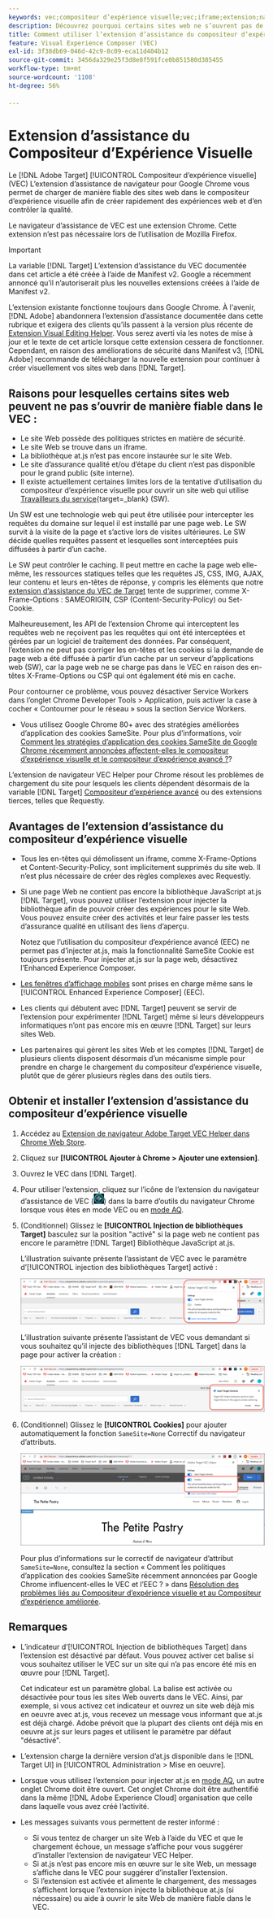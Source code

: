 ```yaml
---
keywords: vec;compositeur d’expérience visuelle;vec;iframe;extension;navigateur
description: Découvrez pourquoi certains sites web ne s’ouvrent pas de manière fiable dans le Compositeur d’expérience visuelle (VEC). L’extension de navigateur VEC Helper vous permet de charger des sites web de manière fiable dans le compositeur d’expérience visuelle.
title: Comment utiliser l’extension d’assistance du compositeur d’expérience visuelle (VEC) ?
feature: Visual Experience Composer (VEC)
exl-id: 3f38db69-046d-42c9-8c09-eca11d404b12
source-git-commit: 3456da329e25f3d8e8f591fce0b851580d385455
workflow-type: tm+mt
source-wordcount: '1108'
ht-degree: 56%

---
```


# Extension d’assistance du Compositeur d’Expérience Visuelle

Le [!DNL Adobe Target] [!UICONTROL Compositeur d’expérience visuelle] (VEC) L’extension d’assistance de navigateur pour Google Chrome vous permet de charger de manière fiable des sites web dans le compositeur d’expérience visuelle afin de créer rapidement des expériences web et d’en contrôler la qualité.

Le navigateur d’assistance de VEC est une extension Chrome. Cette extension n’est pas nécessaire lors de l’utilisation de Mozilla Firefox.

>[!IMPORTANT]
>
>La variable [!DNL Target] L’extension d’assistance du VEC documentée dans cet article a été créée à l’aide de Manifest v2. Google a récemment annoncé qu’il n’autoriserait plus les nouvelles extensions créées à l’aide de Manifest v2.
>
>L’extension existante fonctionne toujours dans Google Chrome. À l&#39;avenir, [!DNL Adobe] abandonnera l’extension d’assistance documentée dans cette rubrique et exigera des clients qu’ils passent à la version plus récente de [Extension Visual Editing Helper](/help/main/c-experiences/c-visual-experience-composer/r-troubleshoot-composer/visual-editing-helper-extension.md). Vous serez averti via les notes de mise à jour et le texte de cet article lorsque cette extension cessera de fonctionner. Cependant, en raison des améliorations de sécurité dans Manifest v3, [!DNL Adobe] recommande de télécharger la nouvelle extension pour continuer à créer visuellement vos sites web dans [!DNL Target].

## Raisons pour lesquelles certains sites web peuvent ne pas s’ouvrir de manière fiable dans le VEC :

* Le site Web possède des politiques strictes en matière de sécurité.
* Le site Web se trouve dans un iframe.
* La bibliothèque at.js n’est pas encore instaurée sur le site Web.
* Le site d’assurance qualité et/ou d’étape du client n’est pas disponible pour le grand public (site interne).
* Il existe actuellement certaines limites lors de la tentative d’utilisation du compositeur d’expérience visuelle pour ouvrir un site web qui utilise [Travailleurs du service](https://developer.mozilla.org/fr/docs/Web/API/Service_Worker_API){target=_blank} (SW).

Un SW est une technologie web qui peut être utilisée pour intercepter les requêtes du domaine sur lequel il est installé par une page web. Le SW survit à la visite de la page et s’active lors de visites ultérieures. Le SW décide quelles requêtes passent et lesquelles sont interceptées puis diffusées à partir d’un cache.

Le SW peut contrôler le caching. Il peut mettre en cache la page web elle-même, les ressources statiques telles que les requêtes JS, CSS, IMG, AJAX, leur contenu et leurs en-têtes de réponse, y compris les éléments que notre [extension d’assistance du VEC de Target](/help/main/c-experiences/c-visual-experience-composer/r-troubleshoot-composer/vec-helper-browser-extension.md) tente de supprimer, comme X-Frame-Options : SAMEORIGIN, CSP (Content-Security-Policy) ou Set-Cookie.

Malheureusement, les API de l’extension Chrome qui interceptent les requêtes web ne reçoivent pas les requêtes qui ont été interceptées et gérées par un logiciel de traitement des données. Par conséquent, l’extension ne peut pas corriger les en-têtes et les cookies si la demande de page web a été diffusée à partir d’un cache par un serveur d’applications web (SW), car la page web ne se charge pas dans le VEC en raison des en-têtes X-Frame-Options ou CSP qui ont également été mis en cache.

Pour contourner ce problème, vous pouvez désactiver Service Workers dans l’onglet Chrome Developer Tools > Application, puis activer la case à cocher « Contourner pour le réseau » sous la section Service Workers.

* Vous utilisez Google Chrome 80+ avec des stratégies améliorées d’application des cookies SameSite. Pour plus d’informations, voir [Comment les stratégies d’application des cookies SameSite de Google Chrome récemment annoncées affectent-elles le compositeur d’expérience visuelle et le compositeur d’expérience avancé ?](/help/main/c-experiences/c-visual-experience-composer/r-troubleshoot-composer/issues-related-to-the-visual-experience-composer-vec-and-enhanced-experience-composer-eec.md#samesite)?

L’extension de navigateur VEC Helper pour Chrome résout les problèmes de chargement du site pour lesquels les clients dépendent désormais de la variable [!DNL Target] [Compositeur d’expérience avancé](/help/main/administrating-target/visual-experience-composer-set-up.md#eec) ou des extensions tierces, telles que Requestly.

## Avantages de l’extension d’assistance du compositeur d’expérience visuelle

* Tous les en-têtes qui démolissent un iframe, comme X-Frame-Options et Content-Security-Policy, sont implicitement supprimés du site web. Il n’est plus nécessaire de créer des règles complexes avec Requestly.
* Si une page Web ne contient pas encore la bibliothèque JavaScript at.js [!DNL Target], vous pouvez utiliser l’extension pour injecter la bibliothèque afin de pouvoir créer des expériences pour le site Web. Vous pouvez ensuite créer des activités et leur faire passer les tests d’assurance qualité en utilisant des liens d’aperçu.

   Notez que l’utilisation du compositeur d’expérience avancé (EEC) ne permet pas d’injecter at.js, mais la fonctionnalité SameSite Cookie est toujours présente. Pour injecter at.js sur la page web, désactivez l’Enhanced Experience Composer.

* [Les fenêtres d’affichage mobiles](/help/main/c-experiences/c-visual-experience-composer/mobile-viewports.md) sont prises en charge même sans le [!UICONTROL Enhanced Experience Composer] (EEC).
* Les clients qui débutent avec [!DNL Target] peuvent se servir de l’extension pour expérimenter [!DNL Target] même si leurs développeurs informatiques n’ont pas encore mis en œuvre [!DNL Target] sur leurs sites Web.
* Les partenaires qui gèrent les sites Web et les comptes [!DNL Target] de plusieurs clients disposent désormais d’un mécanisme simple pour prendre en charge le chargement du compositeur d’expérience visuelle, plutôt que de gérer plusieurs règles dans des outils tiers.

## Obtenir et installer l’extension d’assistance du compositeur d’expérience visuelle

1. Accédez au [Extension de navigateur Adobe Target VEC Helper dans Chrome Web Store](https://chrome.google.com/webstore/detail/adobe-target-vec-helper/ggjpideecfnbipkacplkhhaflkdjagak).
1. Cliquez sur **[!UICONTROL Ajouter à Chrome > Ajouter une extension]**.
1. Ouvrez le VEC dans [!DNL Target].
1. Pour utiliser l’extension, cliquez sur l’icône de l’extension du navigateur d’assistance de VEC (![icône de l’assistant de VEC](/help/main/c-experiences/c-visual-experience-composer/r-troubleshoot-composer/assets/vec-help-extension.png)) dans la barre d’outils du navigateur Chrome lorsque vous êtes en mode VEC ou en [mode AQ](/help/main/c-activities/c-activity-qa/activity-qa.md).
1. (Conditionnel) Glissez le **[!UICONTROL Injection de bibliothèques Target]** basculez sur la position &quot;activé&quot; si la page web ne contient pas encore le paramètre [!DNL Target] Bibliothèque JavaScript at.js.

   L’illustration suivante présente l’assistant de VEC avec le paramètre d’[!UICONTROL injection des bibliothèques Target] activé :

   ![Assistant de VEC 1](/help/main/c-experiences/c-visual-experience-composer/r-troubleshoot-composer/assets/vec-help-extension-1.png)

   L’illustration suivante présente l’assistant de VEC vous demandant si vous souhaitez qu’il injecte des bibliothèques [!DNL Target] dans la page pour activer la création :

   ![Assistant de VEC 2](/help/main/c-experiences/c-visual-experience-composer/r-troubleshoot-composer/assets/vec-helper.png)

1. (Conditionnel) Glissez le **[!UICONTROL Cookies]** pour ajouter automatiquement la fonction `SameSite=None` Correctif du navigateur d’attributs.

   ![Bascule des cookies dans l’extension d’assistance de VEC](/help/main/c-experiences/c-visual-experience-composer/r-troubleshoot-composer/assets/cookies-vec-helper.png)

   Pour plus d’informations sur le correctif de navigateur d’attribut `SameSite=None`, consultez la section « Comment les politiques d’application des cookies SameSite récemment annoncées par Google Chrome influencent-elles le VEC et l’EEC ? » dans [Résolution des problèmes liés au Compositeur d’expérience visuelle et au Compositeur d’expérience améliorée](/help/main/c-experiences/c-visual-experience-composer/r-troubleshoot-composer/issues-related-to-the-visual-experience-composer-vec-and-enhanced-experience-composer-eec.md#samesite).

## Remarques

* L’indicateur d’[!UICONTROL Injection de bibliothèques Target] dans l’extension est désactivé par défaut. Vous pouvez activer cet balise si vous souhaitez utiliser le VEC sur un site qui n’a pas encore été mis en œuvre pour [!DNL Target].

   Cet indicateur est un paramètre global. La balise est activée ou désactivée pour tous les sites Web ouverts dans le VEC. Ainsi, par exemple, si vous activez cet indicateur et ouvrez un site web déjà mis en oeuvre avec at.js, vous recevez un message vous informant que at.js est déjà chargé. Adobe prévoit que la plupart des clients ont déjà mis en oeuvre at.js sur leurs pages et utilisent le paramètre par défaut &quot;désactivé&quot;.

* L’extension charge la dernière version d’at.js disponible dans le [!DNL Target UI] in [!UICONTROL Administration > Mise en oeuvre].
* Lorsque vous utilisez l’extension pour injecter at.js en [mode AQ](/help/main/c-activities/c-activity-qa/activity-qa.md), un autre onglet Chrome doit être ouvert. Cet onglet Chrome doit être authentifié dans la même [!DNL Adobe Experience Cloud] organisation que celle dans laquelle vous avez créé l’activité.
* Les messages suivants vous permettent de rester informé :

   * Si vous tentez de charger un site Web à l’aide du VEC et que le chargement échoue, un message s’affiche pour vous suggérer d’installer l’extension de navigateur VEC Helper.
   * Si at.js n’est pas encore mis en œuvre sur le site Web, un message s’affiche dans le VEC pour suggérer d’installer l’extension.
   * Si l’extension est activée et alimente le chargement, des messages s’affichent lorsque l’extension injecte la bibliothèque at.js (si nécessaire) ou aide à ouvrir le site Web de manière fiable dans le VEC.
